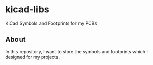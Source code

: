# kicad-libs
KiCad Symbols and Footprints for my PCBs

## About

In this repository, I want to store the symbols and footprints
which I designed for my projects.

